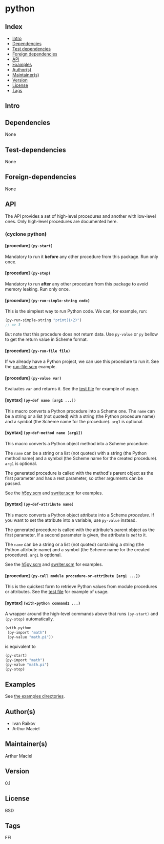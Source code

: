# python

## Index 
- [Intro](#Intro)
- [Dependencies](#Dependencies)
- [Test dependencies](#Test-dependencies)
- [Foreign dependencies](#Foreign-dependencies)
- [API](#API)
- [Examples](#Examples)
- [Author(s)](#Author(s))
- [Maintainer(s)](#Maintainer(s))
- [Version](#Version) 
- [License](#License) 
- [Tags](#Tags) 

## Intro 


## Dependencies 
None

## Test-dependencies 
None

## Foreign-dependencies 
None

## API 
The API provides a set of high-level procedures and another with low-level ones. Only high-level procedures are documented here.

### (cyclone python)

#### [procedure]   `(py-start)`
Mandatory to run it **before** any other procedure from this package. Run only once.

#### [procedure]   `(py-stop)`
Mandatory to run **after** any other procedure from this package to avoid memory leaking. Run only once.

#### [procedure]   `(py-run-simple-string code)`
This is the simplest way to run Python code. We can, for example, run:

```scheme
(py-run-simple-string "print(1+2)")
;; => 3
```

But note that this procedure does not return data. Use `py-value` or `py` bellow to get the return value in Scheme format.

#### [procedure]   `(py-run-file file)`
If we already have a Python project, we can use this procedure to run it. See the [run-file.scm](https://github.com/cyclone-scheme/python/blob/master/examples/run-file.scm) example.

#### [procedure]   `(py-value var)`
Evaluates `var` and returns it. See the [test file](https://github.com/cyclone-scheme/python/blob/master/test.scm) for example of usage.

#### [syntax]   `(py-def name [arg1 ...])`
This macro converts a Python procedure into a Scheme one. The `name` can be a string or a list (not quoted) with a string (the Python procedure name) and a symbol (the Scheme name for the procedure). `arg1` is optional. 

#### [syntax]   `(py-def-method name [arg1])`
This macro converts a Python object method into a Scheme procedure. 

The `name` can be a string or a list (not quoted) with a string (the Python method name) and a symbol (the Scheme name for the created procedure). `arg1` is optional. 

The generated procedure is called with the method's parent object as the first parameter and has a rest parameter, so other arguments can be passed.

See the [h5py.scm](https://github.com/cyclone-scheme/python/blob/master/examples/h5py.scm) and [swriter.scm](https://github.com/cyclone-scheme/python/blob/master/examples/swriter.scm) for examples.

#### [syntax]   `(py-def-attribute name)`
This macro converts a Python object attribute into a Scheme *procedure*. If you want to set the attribute into a variable, use `py-value` instead. 

The generated procedure is called with the attribute's parent object as the first parameter. If a second parameter is given, the attribute is *set* to it.

The `name` can be a string or a list (not quoted) containing a string (the Python attribute name) and a symbol (the Scheme name for the created procedure). `arg1` is optional. 

See the [h5py.scm](https://github.com/cyclone-scheme/python/blob/master/examples/h5py.scm) and [swriter.scm](https://github.com/cyclone-scheme/python/blob/master/examples/swriter.scm) for examples.

#### [procedure]   `(py-call module procedure-or-attribute [arg1 ...])`
This is the quickest form to retrieve Python values from module procedures or attributes. See the [test file](https://github.com/cyclone-scheme/python/blob/master/test.scm) for example of usage.

#### [syntax]   `(with-python command1 ...)`
A wrapper around the high-level commands above that runs `(py-start)` and `(py-stop)` automatically.

```Scheme
(with-python
 (py-import "math")
 (py-value "math.pi"))
```

is equivalent to
```Scheme
(py-start)
(py-import "math")
(py-value "math.pi")
(py-stop)
```

## Examples
See [the examples directories](https://github.com/cyclone-scheme/python/tree/master/examples).

## Author(s)
- Ivan Raikov
- Arthur Maciel

## Maintainer(s) 
Arthur Maciel

## Version 
0.1

## License 
BSD

## Tags 
FFI
